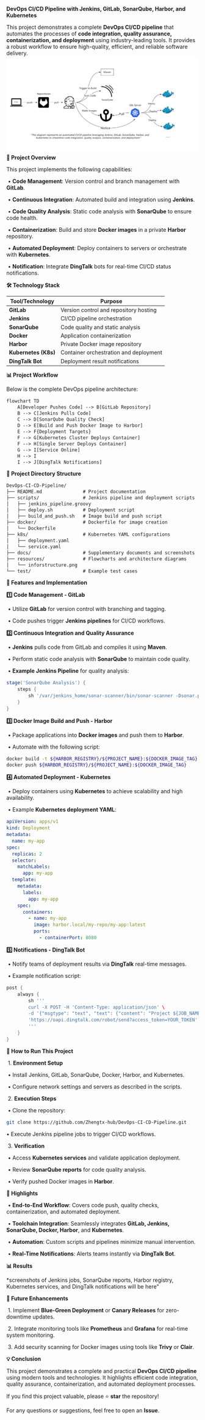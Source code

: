 **DevOps CI/CD Pipeline with Jenkins, GitLab, SonarQube, Harbor, and Kubernetes**

This project demonstrates a complete **DevOps CI/CD pipeline** that automates the processes of **code integration, quality assurance, containerization, and deployment** using industry-leading tools. It provides a robust workflow to ensure high-quality, efficient, and reliable software delivery.
![Image](https://github.com/Zhengtx-hub/DevOps-CI-CD-Pipeline/blob/aafb658731b2990e6c458c2f5ceef11d8af89a9f/resources/inforstructure.png)
**🚀 Project Overview**

This project implements the following capabilities:

​	•	**Code Management**: Version control and branch management with **GitLab**.

​	•	**Continuous Integration**: Automated build and integration using **Jenkins**.

​	•	**Code Quality Analysis**: Static code analysis with **SonarQube** to ensure code health.

​	•	**Containerization**: Build and store **Docker images** in a private **Harbor** repository.

​	•	**Automated Deployment**: Deploy containers to servers or orchestrate with **Kubernetes**.

​	•	**Notification**: Integrate **DingTalk** bots for real-time CI/CD status notifications.

**🛠️ Technology Stack**

| **Tool/Technology**  | **Purpose**                            |
| -------------------- | -------------------------------------- |
| **GitLab**           | Version control and repository hosting |
| **Jenkins**          | CI/CD pipeline orchestration           |
| **SonarQube**        | Code quality and static analysis       |
| **Docker**           | Application containerization           |
| **Harbor**           | Private Docker image repository        |
| **Kubernetes (K8s)** | Container orchestration and deployment |
| **DingTalk Bot**     | Deployment result notifications        |



**📊 Project Workflow**

Below is the complete DevOps pipeline architecture:

```mermaid
flowchart TD
    A[Developer Pushes Code] --> B[GitLab Repository]
    B --> C[Jenkins Pulls Code]
    C --> D[SonarQube Quality Check]
    D --> E[Build and Push Docker Image to Harbor]
    E --> F{Deployment Targets}
    F --> G[Kubernetes Cluster Deploys Container]
    F --> H[Single Server Deploys Container]
    G --> I[Service Online]
    H --> I
    I --> J[DingTalk Notifications]
```

**📂 Project Directory Structure**

```plaintext
DevOps-CI-CD-Pipeline/
├── README.md               # Project documentation
├── scripts/                # Jenkins pipeline and deployment scripts
│   ├── jenkins_pipeline.groovy
│   ├── deploy.sh           # Deployment script
│   ├── build_and_push.sh   # Image build and push script
├── docker/                 # Dockerfile for image creation
│   └── Dockerfile
├── k8s/                    # Kubernetes YAML configurations
│   ├── deployment.yaml
│   └── service.yaml
├── docs/                   # Supplementary documents and screenshots
├── resources/              # Flowcharts and architecture diagrams
│   └── inforstructure.png
└── test/                   # Example test cases
```



**📝 Features and Implementation**

**1️⃣ Code Management - GitLab**

​	•	Utilize **GitLab** for version control with branching and tagging.

​	•	Code pushes trigger **Jenkins pipelines** for CI/CD workflows.

**2️⃣ Continuous Integration and Quality Assurance**

​	•	**Jenkins** pulls code from GitLab and compiles it using **Maven**.

​	•	Perform static code analysis with **SonarQube** to maintain code quality.

​	•	**Example Jenkins Pipeline** for quality analysis:

```groovy
stage('SonarQube Analysis') {
    steps {
        sh '/var/jenkins_home/sonar-scanner/bin/sonar-scanner -Dsonar.projectKey=${JOB_NAME} -Dsonar.sources=./ -Dsonar.java.binaries=target/'
    }
}
```

**3️⃣ Docker Image Build and Push - Harbor**

​	•	Package applications into **Docker images** and push them to **Harbor**.

​	•	Automate with the following script:

```bash
docker build -t ${HARBOR_REGISTRY}/${PROJECT_NAME}:${DOCKER_IMAGE_TAG} .
docker push ${HARBOR_REGISTRY}/${PROJECT_NAME}:${DOCKER_IMAGE_TAG}
```

**4️⃣ Automated Deployment - Kubernetes**

​	•	Deploy containers using **Kubernetes** to achieve scalability and high availability.

​	•	Example **Kubernetes deployment YAML**:

```yaml
apiVersion: apps/v1
kind: Deployment
metadata:
  name: my-app
spec:
  replicas: 2
  selector:
    matchLabels:
      app: my-app
  template:
    metadata:
      labels:
        app: my-app
    spec:
      containers:
        - name: my-app
          image: harbor.local/my-repo/my-app:latest
          ports:
            - containerPort: 8080
```

**5️⃣ Notifications - DingTalk Bot**

​	•	Notify teams of deployment results via **DingTalk** real-time messages.

​	•	Example notification script:

```groovy
post {
    always {
        sh '''
        curl -X POST -H 'Content-Type: application/json' \
        -d '{"msgtype": "text", "text": {"content": "Project ${JOB_NAME} deployment completed successfully!"}}' \
        'https://oapi.dingtalk.com/robot/send?access_token=YOUR_TOKEN'
        '''
    }
}
```

**🔧 How to Run This Project**

​	1.	**Environment Setup**

​	•	Install Jenkins, GitLab, SonarQube, Docker, Harbor, and Kubernetes.

​	•	Configure network settings and servers as described in the scripts.

​	2.	**Execution Steps**

​	•	Clone the repository:

```bash
git clone https://github.com/Zhengtx-hub/DevOps-CI-CD-Pipeline.git
```

   •	Execute Jenkins pipeline jobs to trigger CI/CD workflows.

​	3.	**Verification**

​	•	Access **Kubernetes services** and validate application deployment.

​	•	Review **SonarQube reports** for code quality analysis.

​	•	Verify pushed Docker images in **Harbor**.



**🎯 Highlights**

​	•	**End-to-End Workflow**: Covers code push, quality checks, containerization, and automated deployment.

​	•	**Toolchain Integration**: Seamlessly integrates **GitLab, Jenkins, SonarQube, Docker, Harbor**, and **Kubernetes**.

​	•	**Automation**: Custom scripts and pipelines minimize manual intervention.

​	•	**Real-Time Notifications**: Alerts teams instantly via **DingTalk Bot**.

**📊 Results**

*screenshots of Jenkins jobs, SonarQube reports, Harbor registry, Kubernetes services, and DingTalk notifications will be here"



**📌 Future Enhancements**

​	1.	Implement **Blue-Green Deployment** or **Canary Releases** for zero-downtime updates.

​	2.	Integrate monitoring tools like **Prometheus** and **Grafana** for real-time system monitoring.

​	3.	Add security scanning for Docker images using tools like **Trivy** or **Clair**.



**💡 Conclusion**

This project demonstrates a complete and practical **DevOps CI/CD pipeline** using modern tools and technologies. It highlights efficient code integration, quality assurance, containerization, and automated deployment processes.

If you find this project valuable, please ⭐ **star** the repository!

For any questions or suggestions, feel free to open an **Issue**.







